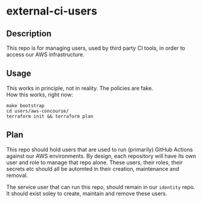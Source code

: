 # external-ci-users

## Description

This repo is for managing users, used by third party CI tools, in order to access our AWS infrastructure.

## Usage

This works in principle, not in reality.  The policies are fake.  
How this works, right now:

`make bootstrap`  
`cd users/aws-concourse/`  
`terraform init && terraform plan`

## Plan
This repo should hold users that are used to run (primarily) GitHub Actions against our AWS environments.  By design, each repository will have its own user and role to manage that repo alone.  These users, their roles, their secrets etc should all be automted in their creation, maintenance and removal.

The service user that can run this repo, should remain in our `identity` repo. It should exist soley to create, maintain and remove these users.
